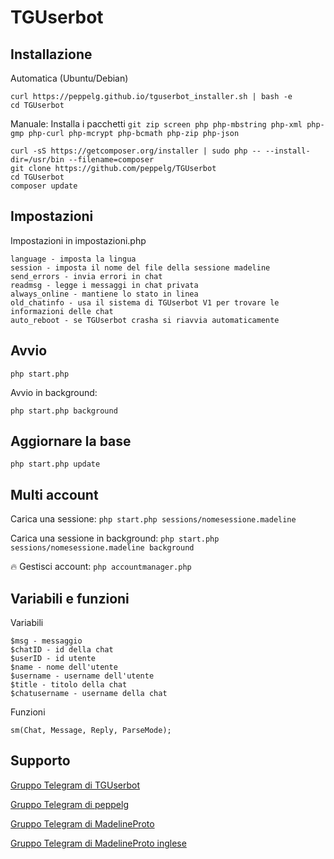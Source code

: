 # TGUserbot

Installazione
-------------
Automatica (Ubuntu/Debian)

	curl https://peppelg.github.io/tguserbot_installer.sh | bash -e
	cd TGUserbot

Manuale:
Installa i pacchetti `git zip screen php php-mbstring php-xml php-gmp php-curl php-mcrypt php-bcmath php-zip php-json`

	curl -sS https://getcomposer.org/installer | sudo php -- --install-dir=/usr/bin --filename=composer
	git clone https://github.com/peppelg/TGUserbot
	cd TGUserbot
	composer update

Impostazioni
---------------
Impostazioni in impostazioni.php

	language - imposta la lingua
	session - imposta il nome del file della sessione madeline
	send_errors - invia errori in chat
	readmsg - legge i messaggi in chat privata
	always_online - mantiene lo stato in linea
	old_chatinfo - usa il sistema di TGUserbot V1 per trovare le informazioni delle chat
	auto_reboot - se TGUserbot crasha si riavvia automaticamente


Avvio
-----
	php start.php
Avvio in background:

	php start.php background


Aggiornare la base
------------------
	php start.php update


Multi account
-------------
Carica una sessione: `php start.php sessions/nomesessione.madeline`

Carica una sessione in background: `php start.php sessions/nomesessione.madeline background`

🔥 Gestisci account: `php accountmanager.php`

Variabili e funzioni
--------------------
Variabili

	$msg - messaggio
	$chatID - id della chat
	$userID - id utente
	$name - nome dell'utente
	$username - username dell'utente
	$title - titolo della chat
	$chatusername - username della chat
	
	
Funzioni

	sm(Chat, Message, Reply, ParseMode);
	
	


Supporto
--------
[Gruppo Telegram di TGUserbot](https://t.me/joinchat/HIyPnk3GQ7525LpP62yIWA)

[Gruppo Telegram di peppelg](https://t.me/joinchat/AAAAAEHRBNZBqxOlwtwBaQ)

[Gruppo Telegram di MadelineProto](https://t.me/pwrtelegramgroupita)

[Gruppo Telegram di MadelineProto inglese](https://t.me/joinchat/AAAAAD6K-aJng8nt7zB93w)
